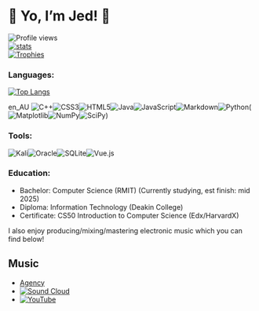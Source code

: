 # :space_invader: Yo, I’m Jed! :space_invader:

![Profile views](https://gpvc.arturio.dev/Deadjed)   
[![stats](https://github-readme-stats.vercel.app/api?username=Deadjed&include_all_commits=true&count_private=true&show_icons=true&theme=transparent)](https://github.com/anuraghazra/github-readme-stats)   
[![Trophies](https://github-profile-trophy.vercel.app/?username=Deadjed&row=1&theme=onedark)](https://github.com/ryo-ma/github-profile-trophy)   

### Languages:   
[![Top Langs](https://github-readme-stats.vercel.app/api/top-langs/?username=Deadjed&theme=transparent&layout=compact)](https://github.com/anuraghazra/github-readme-stats)

en_AU ![C++](https://img.shields.io/badge/c++-%2300599C.svg?style=for-the-badge&logo=c%2B%2B&logoColor=white)![CSS3](https://img.shields.io/badge/css3-%231572B6.svg?style=for-the-badge&logo=css3&logoColor=white)![HTML5](https://img.shields.io/badge/html5-%23E34F26.svg?style=for-the-badge&logo=html5&logoColor=white)![Java](https://img.shields.io/badge/java-%23ED8B00.svg?style=for-the-badge&logo=java&logoColor=white)![JavaScript](https://img.shields.io/badge/javascript-%23323330.svg?style=for-the-badge&logo=javascript&logoColor=%23F7DF1E)![Markdown](https://img.shields.io/badge/markdown-%23000000.svg?style=for-the-badge&logo=markdown&logoColor=white)![Python](https://img.shields.io/badge/python-3670A0?style=for-the-badge&logo=python&logoColor=ffdd54)(![Matplotlib](https://img.shields.io/badge/Matplotlib-%23ffffff.svg?style=for-the-badge&logo=Matplotlib&logoColor=black)![NumPy](https://img.shields.io/badge/numpy-%23013243.svg?style=for-the-badge&logo=numpy&logoColor=white)![SciPy](https://img.shields.io/badge/SciPy-%230C55A5.svg?style=for-the-badge&logo=scipy&logoColor=%white))

   
### Tools:    
![Kali](https://img.shields.io/badge/Kali-268BEE?style=for-the-badge&logo=kalilinux&logoColor=white)![Oracle](https://img.shields.io/badge/Oracle-F80000?style=for-the-badge&logo=oracle&logoColor=white)![SQLite](https://img.shields.io/badge/sqlite-%2307405e.svg?style=for-the-badge&logo=sqlite&logoColor=white)![Vue.js](https://img.shields.io/badge/vuejs-%2335495e.svg?style=for-the-badge&logo=vuedotjs&logoColor=%234FC08D)
   
### Education:
- Bachelor: Computer Science (RMIT) (Currently studying, est finish: mid 2025)
- Diploma: Information Technology (Deakin College)
- Certificate: CS50 Introduction to Computer Science (Edx/HarvardX)
  
  
I also enjoy producing/mixing/mastering electronic music which you can find below!
   
## Music
- [Agency](https://www.theeasyclubagency.com/deadjed)
- [![Sound Cloud](https://img.shields.io/badge/sound%20cloud-FF5500?style=for-the-badge&logo=soundcloud&logoColor=white)](https://soundcloud.com/jed-pauckner)
- [![YouTube](https://img.shields.io/badge/YouTube-%23FF0000.svg?style=for-the-badge&logo=YouTube&logoColor=white)](https://www.youtube.com/channel/UCrXF2xoTr7cold4dc1r2ymg)
